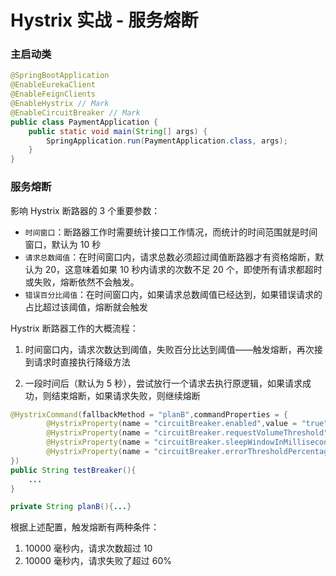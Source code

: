 # Hystrix 实战 - 服务熔断

### 主启动类

```java
@SpringBootApplication
@EnableEurekaClient
@EnableFeignClients
@EnableHystrix // Mark
@EnableCircuitBreaker // Mark
public class PaymentApplication {
    public static void main(String[] args) {
        SpringApplication.run(PaymentApplication.class, args);
    }
}
```

### 服务熔断

影响 Hystrix 断路器的 3 个重要参数：

-   `时间窗口`：断路器工作时需要统计接口工作情况，而统计的时间范围就是时间窗口，默认为 10 秒
-   `请求总数阈值`：在时间窗口内，请求总数必须超过阈值断路器才有资格熔断，默认为 20，这意味着如果 10 秒内请求的次数不足 20 个，即使所有请求都超时或失败，熔断依然不会触发。
-   `错误百分比阈值`：在时间窗口内，如果请求总数阈值已经达到，如果错误请求的占比超过该阈值，熔断就会触发

Hystrix 断路器工作的大概流程：

1.   时间窗口内，请求次数达到阈值，失败百分比达到阈值——触发熔断，再次接到请求时直接执行降级方法

2.   一段时间后（默认为 5 秒），尝试放行一个请求去执行原逻辑，如果请求成功，则结束熔断，如果请求失败，则继续熔断

     

```java
@HystrixCommand(fallbackMethod = "planB",commandProperties = {
        @HystrixProperty(name = "circuitBreaker.enabled",value = "true"),
        @HystrixProperty(name = "circuitBreaker.requestVolumeThreshold",value = "10"), 
        @HystrixProperty(name = "circuitBreaker.sleepWindowInMilliseconds",value = "10000"),
        @HystrixProperty(name = "circuitBreaker.errorThresholdPercentage",value = "60"),
})
public String testBreaker(){
    ...
}

private String planB(){...}
```

根据上述配置，触发熔断有两种条件：

1.   10000 毫秒内，请求次数超过 10
2.   10000 毫秒内，请求失败了超过 60%